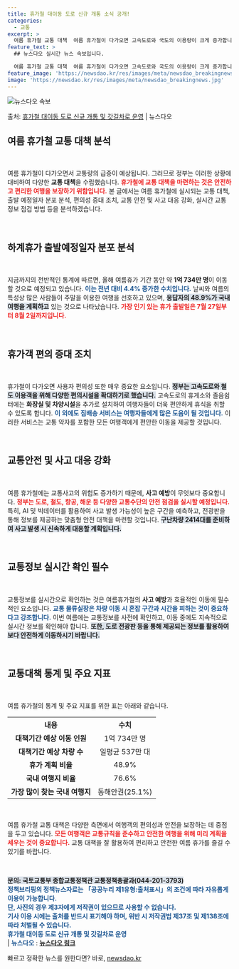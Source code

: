 ```yaml
---
title: 휴가철 대이동 도로 신규 개통 소식 공개!
categories:
  - 교통
excerpt: >
  여름 휴가철 교통 대책  여름 휴가철이 다가오면 고속도로와 국도의 이용량이 크게 증가합니다. 이러한 상황을 …
feature_text: >
  ## 뉴스다오 실시간 뉴스 속보입니다.

  여름 휴가철 교통 대책  여름 휴가철이 다가오면 고속도로와 국도의 이용량이 크게 증가합니다. 이러한 상황을 …
feature_image: 'https://newsdao.kr/res/images/meta/newsdao_breakingnews.jpg'
image: 'https://newsdao.kr/res/images/meta/newsdao_breakingnews.jpg'
---
```


![뉴스다오 속보](https://newsdao.kr/res/images/meta/newsdao_breakingnews.jpg)

<p>출처: <a href="https://newsdao.kr/4984" rel="dofollow">휴가철 대이동 도로 신규 개통 및 갓길차로 운영</a> | 뉴스다오</p>

<h2 data-ke-size="size26">여름 휴가철 교통 대책 분석</h2>

<p data-ke-size="size16">&nbsp;</p>
여름 휴가철이 다가오면서 교통량의 급증이 예상됩니다. 그러므로 정부는 이러한 상황에 대비하여 다양한 <b>교통 대책</b>을 수립했습니다. <b><span style="color: #ee2323;">휴가철에 교통 대책을 마련하는 것은 안전하고 편리한 여행을 보장하기 위함입니다.</span></b> 본 글에서는 여름 휴가철에 실시되는 교통 대책, 출발 예정일자 분포 분석, 편의성 증대 조치, 교통 안전 및 사고 대응 강화, 실시간 교통 정보 점검 방법 등을 분석하겠습니다.

<p data-ke-size="size16">&nbsp;</p>

<h2 data-ke-size="size26">하계휴가 출발예정일자 분포 분석</h2>

<p data-ke-size="size16">&nbsp;</p>
지금까지의 전반적인 통계에 따르면, 올해 여름휴가 기간 동안 약 <b>1억 734만 명</b>이 이동할 것으로 예정되고 있습니다. <b><span style="color: #1a5490;">이는 전년 대비 4.4% 증가한 수치입니다.</span></b> 날씨와 여름의 특성상 많은 사람들이 주말을 이용한 여행을 선호하고 있으며, <b><span style="background-color: #21538527;">응답자의 48.9%가 국내여행을 계획하고</span></b> 있는 것으로 나타났습니다. <b><span style="color: #ee2323;">가장 인기 있는 휴가 출발일은 7월 27일부터 8월 2일까지입니다.</span></b> 

<p data-ke-size="size16">&nbsp;</p>

<h2 data-ke-size="size26">휴가객 편의 증대 조치</h2>

<p data-ke-size="size16">&nbsp;</p>
휴가철이 다가오면 사용자 편의성 또한 매우 중요한 요소입니다. <b><span style="background-color: #21538527;">정부는 고속도로와 철도 이용객을 위해 다양한 편의시설을 확대하기로 했습니다.</span></b> 고속도로의 휴게소와 졸음쉼터에는 <b>화장실 및 차양시설</b>을 추가로 설치하여 여행자들이 더욱 편안하게 휴식을 취할 수 있도록 합니다. <b><span style="color: #1a5490;">이 외에도 짐배송 서비스는 여행자들에게 많은 도움이 될 것입니다.</span></b> 이러한 서비스는 교통 약자를 포함한 모든 여행객에게 편안한 이동을 제공할 것입니다. 

<p data-ke-size="size16">&nbsp;</p>

<h2 data-ke-size="size26">교통안전 및 사고 대응 강화</h2>

<p data-ke-size="size16">&nbsp;</p>
여름 휴가철에는 교통사고의 위험도 증가하기 때문에, <b>사고 예방</b>이 무엇보다 중요합니다. <b><span style="color: #ee2323;">정부는 도로, 철도, 항공, 해운 등 다양한 교통수단의 안전 점검을 실시할 예정입니다.</span></b> 특히, AI 및 빅데이터를 활용하여 사고 발생 가능성이 높은 구간을 예측하고, 전광판을 통해 정보를 제공하는 맞춤형 안전 대책을 마련할 것입니다. <b><span style="background-color: #21538527;">구난차량 2414대를 준비하여 사고 발생 시 신속하게 대응할 계획입니다.</span></b>

<p data-ke-size="size16">&nbsp;</p>

<h2 data-ke-size="size26">교통정보 실시간 확인 필수</h2>

<p data-ke-size="size16">&nbsp;</p>
교통정보를 실시간으로 확인하는 것은 여름휴가철의 <b>사고 예방</b>과 효율적인 이동에 필수적인 요소입니다. <b><span style="color: #1a5490;">교통 물류실장은 차량 이동 시 혼잡 구간과 시간을 피하는 것이 중요하다고 강조합니다.</span></b> 이번 여름에는 교통정보를 사전에 확인하고, 이동 중에도 지속적으로 실시간 정보를 확인해야 합니다. <b><span style="background-color: #21538527;">또한, 도로 전광판 등을 통해 제공되는 정보를 활용하여 보다 안전하게 이동하시기 바랍니다.</span></b>

<p data-ke-size="size16">&nbsp;</p>

<h2 data-ke-size="size26">교통대책 통계 및 주요 지표</h2>

<p data-ke-size="size16">&nbsp;</p>
여름 휴가철의 통계 및 주요 지표를 위한 표는 아래와 같습니다.

<table>
    <tr>
        <th>내용</th>
        <th>수치</th>
    </tr>
    <tr>
        <td style="text-align: center; height: 17px;"><b>대책기간 예상 이동 인원</b></td>
        <td style="text-align: center; height: 17px;">1억 734만 명</td>
    </tr>
    <tr>
        <td style="text-align: center; height: 17px;"><b>대책기간 예상 차량 수</b></td>
        <td style="text-align: center; height: 17px;">일평균 537만 대</td>
    </tr>
    <tr>
        <td style="text-align: center; height: 17px;"><b>휴가 계획 비율</b></td>
        <td style="text-align: center; height: 17px;">48.9%</td>
    </tr>
    <tr>
        <td style="text-align: center; height: 17px;"><b>국내 여행지 비율</b></td>
        <td style="text-align: center; height: 17px;">76.6%</td>
    </tr>
    <tr>
        <td style="text-align: center; height: 17px;"><b>가장 많이 찾는 국내 여행지</b></td>
        <td style="text-align: center; height: 17px;">동해안권(25.1%)</td>
    </tr>
</table>

<p data-ke-size="size16">&nbsp;</p>

여름 휴가철 교통 대책은 다양한 측면에서 여행객의 편의성과 안전을 보장하는 데 중점을 두고 있습니다. <b><span style="color: #ee2323;">모든 여행객은 교통규칙을 준수하고 안전한 여행을 위해 미리 계획을 세우는 것이 중요합니다.</span></b> 교통 대책을 잘 활용하여 편리하고 안전한 여름 휴가를 즐길 수 있기를 바랍니다. 

<p data-ke-size="size16">&nbsp;</p>

<b><span style="background-color: #21538527;">문의: 국토교통부 종합교통정책관 교통정책총괄과(044-201-3793)</span></b>  
<b><span style="color: #1a5490;">정책브리핑의 정책뉴스자료는 「공공누리 제1유형:출처표시」의 조건에 따라 자유롭게 이용이 가능합니다.</span></b>  
<b><span style="color: #1a5490;">단, 사진의 경우 제3자에게 저작권이 있으므로 사용할 수 없습니다.</span></b>  
<b><span style="color: #1a5490;">기사 이용 시에는 출처를 반드시 표기해야 하며, 위반 시 저작권법 제37조 및 제138조에 따라 처벌될 수 있습니다.</span></b>  
<b><span style="color: #1a5490;">휴가철 대이동 도로 신규 개통 및 갓길차로 운영</span></b>  
 | <b><span style="color: #1a5490;">뉴스다오</span></b>  : <b><a href="https://newsdao.kr/4984">뉴스다오 링크</a></b>  

빠르고 정확한 뉴스를 원한다면? 바로, <a href="https://newsdao.kr" rel="dofollow">newsdao.kr</a>



